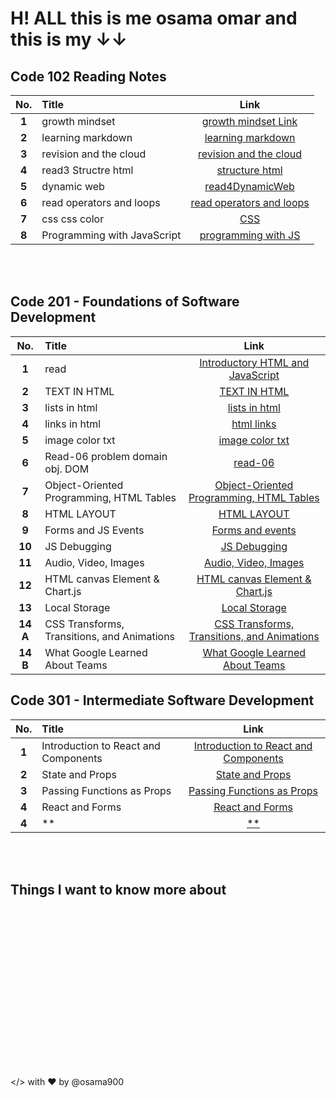 # H! ALL this is me osama omar and this is my &#8595;&#8595;

## Code 102 Reading Notes

| **No.** | **Title**                   |                                             **Link**                                             |
| :-----: | :-------------------------- | :----------------------------------------------------------------------------------------------: |
|  **1**  | growth mindset              |         [growth mindset Link](https://osama900.github.io/reading-notes/growth%20mindset)         |
|  **2**  | learning markdown           |        [learning markdown](https://osama900.github.io/reading-notes/Learning%20Markdown)         |
|  **3**  | revision and the cloud      | [revision and the cloud](https://osama900.github.io/reading-notes/Revisions%20and%20the%20Cloud) |
|  **4**  | read3 Structre html         |          [structure html](https://osama900.github.io/reading-notes/read3StructureHtml)           |
|  **5**  | dynamic web                 |           [read4DynamicWeb](https://osama900.github.io/reading-notes/read4DynamicWeb)            |
|  **6**  | read operators and loops    |      [read operators and loops](https://osama900.github.io/reading-notes/read%20operators)       |
|  **7**  | css css color               |               [CSS](https://osama900.github.io/reading-notes/design%20with%20css)                |
|  **8**  | Programming with JavaScript |      [programming with JS](https://osama900.github.io/reading-notes/read%207programmingJS)       |

<br>
<br>

## Code 201 - Foundations of Software Development

| **No.**  | **Title**                                   |                                                     **Link**                                                     |
| :------: | :------------------------------------------ | :--------------------------------------------------------------------------------------------------------------: |
|  **1**   | read                                        |            [Introductory HTML and JavaScript](https://osama900.github.io/reading-notes/level2/read1)             |
|  **2**   | TEXT IN HTML                                |                [TEXT IN HTML](https://osama900.github.io/reading-notes/level2/class%202/class-02)                |
|  **3**   | lists in html                               |                [lists in html](https://osama900.github.io/reading-notes/level2/class-03/read-03)                 |
|  **4**   | links in html                               |                  [html links](https://osama900.github.io/reading-notes/level2/class-04/read-04)                  |
|  **5**   | image color txt                             |               [image color txt](https://osama900.github.io/reading-notes/level2/class-05/read-05)                |
|  **6**   | Read-06 problem domain obj. DOM             |                   [read-06](https://osama900.github.io/reading-notes/level2/class-06/read-06)                    |
|  **7**   | Object-Oriented Programming, HTML Tables    |   [Object-Oriented Programming, HTML Tables](https://osama900.github.io/reading-notes/level2/class-07/read-07)   |
|  **8**   | HTML LAYOUT                                 |                 [HTML LAYOUT](https://osama900.github.io/reading-notes/level2/class-08/read-08)                  |
|  **9**   | Forms and JS Events                         |               [Forms and events](https://osama900.github.io/reading-notes/level2/class-09/read-09)               |
|  **10**  | JS Debugging                                |                 [JS Debugging](https://osama900.github.io/reading-notes/level2/class-10/read-10)                 |
|  **11**  | Audio, Video, Images                        |             [Audio, Video, Images](https://osama900.github.io/reading-notes/level2/class-11/read-11)             |
|  **12**  | HTML canvas Element & Chart.js              |        [HTML canvas Element & Chart.js](https://osama900.github.io/reading-notes/level2/class-12/read-12)        |
|  **13**  | Local Storage                               |                [Local Storage](https://osama900.github.io/reading-notes/level2/class-13/class-13)                |
| **14 A** | CSS Transforms, Transitions, and Animations | [CSS Transforms, Transitions, and Animations](https://osama900.github.io/reading-notes/level2/class-14/read-14a) |
| **14 B** | What Google Learned About Teams             |       [What Google Learned About Teams](https://osama900.github.io/reading-notes/level2/class-14/read-14b)       |

## Code 301 - Intermediate Software Development

| **No.** | **Title**                            |                                              **Link**                                              |
| :-----: | :----------------------------------- | :------------------------------------------------------------------------------------------------: |
|  **1**  | Introduction to React and Components | [Introduction to React and Components](https://osama900.github.io/reading-notes/level-03/class-01) |
|  **2**  | State and Props                      |           [State and Props](https://osama900.github.io/reading-notes/level-03/class-02)            |
|  **3**  | Passing Functions as Props           |      [Passing Functions as Props](https://osama900.github.io/reading-notes/level-03/class-03)      |
|  **4**  | React and Forms                      |           [React and Forms](https://osama900.github.io/reading-notes/level-03/class-04)            |
|  **4**  | \*\*                                 |                                              [\*\*]()                                              |

<br>

<br>

## Things I want to know more about

<br>

<br>
<br>
<br>
<br>
<br>
<br><br>

<br>

<br>
<br>
<br>
<br>
<br>
<br>

</> with ❤️ by @osama900
